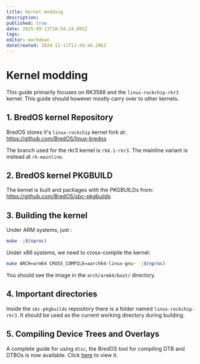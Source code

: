 ```yaml
---
title: Kernel modding
description: 
published: true
date: 2025-09-13T10:54:24.895Z
tags: 
editor: markdown
dateCreated: 2024-11-11T11:49:44.206Z
---
```


# Kernel modding

This guide primarily focuses on RK3588 and the `linux-rockchip-rkr3` kernel.
This guide should however mostly carry over to other kernels.

## 1. BredOS kernel Repository

BredOS stores it's `linux-rockchip` kernel fork at:
https://github.com/BredOS/linux-bredos

The branch used for the rkr3 kernel is `rk6.1-rkr3`.
The mainline variant is instead at `rk-mainline`.

## 2. BredOS kernel PKGBUILD

The kernel is built and packages with the PKGBUILDs from:
https://github.com/BredOS/sbc-pkgbuilds

## 3. Building the kernel

Under ARM systems, just : 
```bash
make -j$(nproc)
```

Under x86 systems, we need to cross-compile the kernel:
```bash
make ARCH=arm64 CROSS_COMPILE=aarch64-linux-gnu- -j$(nproc)
```

You should see the image in the `arch/arm64/boot/` directory.

## 4. Important directories

Inside the `sbc-pkgbuilds` repository there is a folder named `linux-rockchip-rkr3`.
It should be used as the current working directory during building.

## 5. Compiling Device Trees and Overlays

A complete guide for using `dtsc`, the BredOS tool for compiling DTB and DTBOs is now available.
Click [here](/Tools#dtsc-helper-script) to view it.